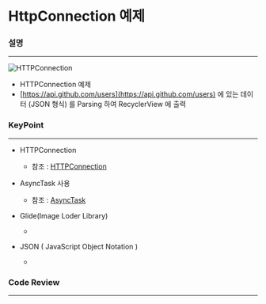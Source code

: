 # HttpConnection 예제

### 설명
____________________________________________________

![HTTPConnection]()

- HTTPConnection 예제
- [https://api.github.com/users](https://api.github.com/users) 에 있는 데이터 (JSON 형식) 를 Parsing 하여 RecyclerView 에 출력

### KeyPoint
____________________________________________________

- HTTPConnection

  - 참조 : [HTTPConnection](https://github.com/Hooooong/DAY25_HTTPConnect#httpconnection)

- AsyncTask 사용

  - 참조 : [AsyncTask](https://github.com/Hooooong/DAY25_HTTPConnect#asynctask)

- Glide(Image Loder Library)

  -

- JSON ( JavaScript Object Notation )

  -

### Code Review
____________________________________________________
